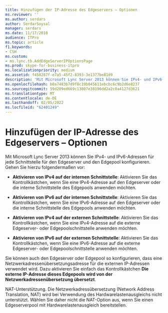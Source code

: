 ```yaml
---
title: Hinzufügen der IP-Adresse des Edgeservers – Optionen
ms.reviewer: ''
ms.author: serdars
author: SerdarSoysal
manager: serdars
ms.date: 11/17/2018
audience: ITPro
ms.topic: article
f1.keywords:
- CSH
ms.custom:
- ms.lync.tb.AddEdgeServerIPOptionsPage
ms.prod: skype-for-business-itpro
ms.localizationpriority: medium
ms.assetid: f458287f-e7a5-45f2-8393-3e1377be81d9
description: 'Mit Microsoft Lync Server 2013 können Sie IPv4- und IPv6-Adressen für jede Schnittstelle für den Edgeserver und den Edgepool konfigurieren. Gehen Sie hierzu folgendermaßen vor:'
ms.openlocfilehash: b0a7483b7d9f8c19b045611ebcbc6c9b2d6e8237
ms.sourcegitcommit: 59d209ed669c13807e38196dd2a2c0a4127d3621
ms.translationtype: MT
ms.contentlocale: de-DE
ms.lasthandoff: 02/05/2022
ms.locfileid: "62401249"
---
```

# <a name="add-edge-server-ip-options"></a>Hinzufügen der IP-Adresse des Edgeservers – Optionen
 
Mit Microsoft Lync Server 2013 können Sie IPv4- und IPv6-Adressen für jede Schnittstelle für den Edgeserver und den Edgepool konfigurieren. Gehen Sie hierzu folgendermaßen vor:
  
- **Aktivieren von IPv4 auf der internen Schnittstelle**: Aktivieren Sie das Kontrollkästchen, wenn Sie eine IPv4-Adresse auf den Edgeserver oder die interne Schnittstelle des Edgepools anwenden möchten.
    
- **Aktivieren von IPv6 auf der internen Schnittstelle**: Aktivieren Sie das Kontrollkästchen, wenn Sie eine IPv6-Adresse auf den Edgeserver oder die interne Schnittstelle des Edgepools anwenden möchten.
    
- **Aktivieren von IPv4 auf der externen Schnittstelle**: Aktivieren Sie das Kontrollkästchen, wenn Sie eine IPv4-Adresse auf die externe Edgeserver- oder Edgepoolschnittstelle anwenden möchten.
    
- **Aktivieren von IPv6 auf der externen Schnittstelle**: Aktivieren Sie das Kontrollkästchen, wenn Sie eine IPv6-Adresse auf die externe Edgeserver- oder Edgepoolschnittstelle anwenden möchten.
    
Sie können auch den Edgeserver oder Edgepool so konfigurieren, dass eine Netzwerkadressenübersetzungsadresse für die externen IP-Adressen verwendet wird. Dazu aktivieren Sie einfach das Kontrollkästchen **Die externe IP-Adresse dieses Edgepools wird von der Netzwerkadressenübersetzung übersetzt**.
  
NAT-Unterstützung. Die Netzwerkadressübersetzung (Network Address Translation, NAT) wird bei Verwendung des Hardwarelastenausgleichs nicht unterstützt. Wählen Sie daher nicht die NAT-Option aus, wenn Sie einen Edgeserverpool mit Hardwarelastenausgleich bereitstellen.
  


